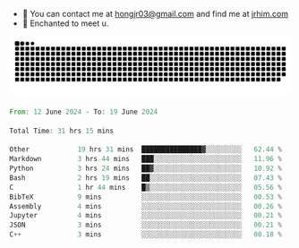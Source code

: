 - 📧 You can contact me at hongjr03@gmail.com and find me at [jrhim.com](https://jrhim.com/)
- 💜 Enchanted to meet u.

![snake_animation](https://raw.githubusercontent.com/hongjr03/hongjr03/output/github-contribution-grid-snake.svg)

<!--START_SECTION:waka-->

```rust
From: 12 June 2024 - To: 19 June 2024

Total Time: 31 hrs 15 mins

Other            19 hrs 31 mins  ███████████████▓░░░░░░░░░   62.44 %
Markdown         3 hrs 44 mins   ███░░░░░░░░░░░░░░░░░░░░░░   11.96 %
Python           3 hrs 24 mins   ██▓░░░░░░░░░░░░░░░░░░░░░░   10.92 %
Bash             2 hrs 19 mins   ██░░░░░░░░░░░░░░░░░░░░░░░   07.43 %
C                1 hr 44 mins    █▒░░░░░░░░░░░░░░░░░░░░░░░   05.56 %
BibTeX           9 mins          ░░░░░░░░░░░░░░░░░░░░░░░░░   00.53 %
Assembly         4 mins          ░░░░░░░░░░░░░░░░░░░░░░░░░   00.26 %
Jupyter          4 mins          ░░░░░░░░░░░░░░░░░░░░░░░░░   00.21 %
JSON             3 mins          ░░░░░░░░░░░░░░░░░░░░░░░░░   00.21 %
C++              3 mins          ░░░░░░░░░░░░░░░░░░░░░░░░░   00.18 %
```

<!--END_SECTION:waka-->
